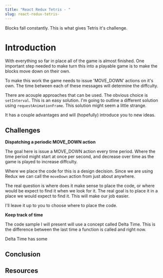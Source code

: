 ```yaml
---
title: "React Redux Tetris - "
slug: react-redux-tetris-
---
```


Blocks fall constantly. This is what gives Tetris
it's challenge. 

# Introduction 

With everything so far in place all of the game 
is almost finished. One important step needed
to make turn this into a playable game is to 
make the blocks move down on their own. 

To make this work the game needs to issue 
'MOVE_DOWN' actions on it's own. The time between
each of these messages will determine the 
diffculty. 

There are acouple approaches that can be used. 
The obvious choice is `setInterval`. This is 
an easy solution. I'm going to outline a
different solution using `requestAnimationFrame`.
This solution might seem a little strange. 

It has a couple advantages and will (hopefully)
introduce you to new ideas. 

## Challenges

**Dispatching a periodic MOVE_DOWN action**

The goal here is issue a MOVE_DOWN action 
every time period. Where the time period might 
start at once per second, and decrease over time
as the game is played to increase diffculty. 

Where we place the code for this is a design 
decision. Since we are using Redux we can 
call the `moveDown` action from just about 
anywhere. 

The real question is where does it make sense to
place the code, or where would be expect to find
it when we look for it. The real goal is to place 
it in a place we would expect to find it. This 
will make our job easier. 

I'll leave it up to you to choose where to place 
the code.

**Keep track of time**

The code sample I will present will use a concept
called Delta Time. This is the difference between
the last time a function is called and right now. 

Delta Time has some 

## Conclusion



## Resources

 
